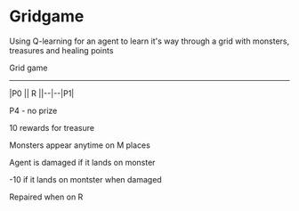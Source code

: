 # Gridgame
Using Q-learning for an agent to learn it's way through a grid with monsters, treasures and healing points

Grid game
___________________
|P0 || R ||--|--|P1|

P4 - no prize

10 rewards for treasure

Monsters appear anytime on M places

Agent is damaged if it lands on monster

-10 if it lands on montster when damaged

Repaired when on R
